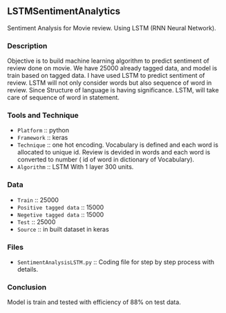 ## LSTMSentimentAnalytics
Sentiment Analysis for Movie review. Using LSTM (RNN Neural Network). 
### Description
Objective is to build machine learning algorithm to predict sentiment of review done on movie.
We have 25000 already tagged data, and model is train based on tagged data.
I have used LSTM to predict sentiment of review. LSTM will not only consider words but also sequence of word in review.
Since Structure of language is having significance. LSTM, will take care of sequence of word in statement. 

### Tools and Technique

- `Platform`  :: python
- `Framework` :: keras
- `Technique` :: one hot encoding. Vocabulary is defined and each word is allocated to unique id. Review is devided in words and each word is converted to number ( id of word in dictionary of Vocabulary).
- `Algorithm` :: LSTM With 1 layer 300 units. 

### Data

- `Train` :: 25000
- `Positive tagged data` ::  15000
- `Negetive tagged data` ::  15000
- `Test` :: 25000
- `Source` :: in built dataset in keras

### Files

- `SentimentAnalysisLSTM.py` :: Coding file for step by step process with details. 

### Conclusion

Model is train and tested with efficiency of 88% on test data.





